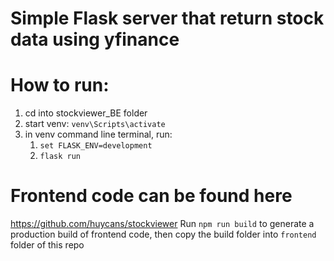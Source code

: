 # Simple Flask server that return stock data using yfinance


# How to run:
1. cd into stockviewer_BE folder
2. start venv: `venv\Scripts\activate`
3. in venv command line terminal, run:
   1. `set FLASK_ENV=development`
   2. `flask run`

# Frontend code can be found here
https://github.com/huycans/stockviewer
Run `npm run build` to generate a production build of frontend code, then copy the build folder into `frontend` folder of this repo